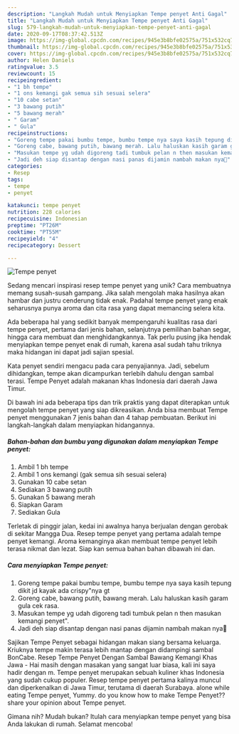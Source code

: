 ```yaml
---
description: "Langkah Mudah untuk Menyiapkan Tempe penyet Anti Gagal"
title: "Langkah Mudah untuk Menyiapkan Tempe penyet Anti Gagal"
slug: 579-langkah-mudah-untuk-menyiapkan-tempe-penyet-anti-gagal
date: 2020-09-17T08:37:42.513Z
image: https://img-global.cpcdn.com/recipes/945e3b8bfe02575a/751x532cq70/tempe-penyet-foto-resep-utama.jpg
thumbnail: https://img-global.cpcdn.com/recipes/945e3b8bfe02575a/751x532cq70/tempe-penyet-foto-resep-utama.jpg
cover: https://img-global.cpcdn.com/recipes/945e3b8bfe02575a/751x532cq70/tempe-penyet-foto-resep-utama.jpg
author: Helen Daniels
ratingvalue: 3.5
reviewcount: 15
recipeingredient:
- "1 bh tempe"
- "1 ons kemangi gak semua sih sesuai selera"
- "10 cabe setan"
- "3 bawang putih"
- "5 bawang merah"
- " Garam"
- " Gula"
recipeinstructions:
- "Goreng tempe pakai bumbu tempe, bumbu tempe nya saya kasih tepung dikit jd kayak ada crispy&#34;nya gt"
- "Goreng cabe, bawang putih, bawang merah. Lalu haluskan kasih garam gula cek rasa."
- "Masukan tempe yg udah digoreng tadi tumbuk pelan n then masukan kemangi penyet&#34;."
- "Jadi deh siap disantap dengan nasi panas dijamin nambah makan nya🤗"
categories:
- Resep
tags:
- tempe
- penyet

katakunci: tempe penyet 
nutrition: 228 calories
recipecuisine: Indonesian
preptime: "PT26M"
cooktime: "PT55M"
recipeyield: "4"
recipecategory: Dessert

---
```



![Tempe penyet](https://img-global.cpcdn.com/recipes/945e3b8bfe02575a/751x532cq70/tempe-penyet-foto-resep-utama.jpg)

Sedang mencari inspirasi resep tempe penyet yang unik? Cara membuatnya memang susah-susah gampang. Jika salah mengolah maka hasilnya akan hambar dan justru cenderung tidak enak. Padahal tempe penyet yang enak seharusnya punya aroma dan cita rasa yang dapat memancing selera kita.

Ada beberapa hal yang sedikit banyak mempengaruhi kualitas rasa dari tempe penyet, pertama dari jenis bahan, selanjutnya pemilihan bahan segar, hingga cara membuat dan menghidangkannya. Tak perlu pusing jika hendak menyiapkan tempe penyet enak di rumah, karena asal sudah tahu triknya maka hidangan ini dapat jadi sajian spesial.

Kata penyet sendiri mengacu pada cara penyajiannya. Jadi, sebelum dihidangkan, tempe akan dicampurkan terlebih dahulu dengan sambal terasi. Tempe Penyet adalah makanan khas Indonesia dari daerah Jawa Timur.


Di bawah ini ada beberapa tips dan trik praktis yang dapat diterapkan untuk mengolah tempe penyet yang siap dikreasikan. Anda bisa membuat Tempe penyet menggunakan 7 jenis bahan dan 4 tahap pembuatan. Berikut ini langkah-langkah dalam menyiapkan hidangannya.

<!--inarticleads1-->

##### Bahan-bahan dan bumbu yang digunakan dalam menyiapkan Tempe penyet:

1. Ambil 1 bh tempe
1. Ambil 1 ons kemangi (gak semua sih sesuai selera)
1. Gunakan 10 cabe setan
1. Sediakan 3 bawang putih
1. Gunakan 5 bawang merah
1. Siapkan  Garam
1. Sediakan  Gula


Terletak di pinggir jalan, kedai ini awalnya hanya berjualan dengan gerobak di sekitar Mangga Dua. Resep tempe penyet yang pertama adalah tempe penyet kemangi. Aroma kemanginya akan membuat tempe penyet lebih terasa nikmat dan lezat. Siap kan semua bahan bahan dibawah ini dan. 

<!--inarticleads2-->

##### Cara menyiapkan Tempe penyet:

1. Goreng tempe pakai bumbu tempe, bumbu tempe nya saya kasih tepung dikit jd kayak ada crispy&#34;nya gt
1. Goreng cabe, bawang putih, bawang merah. Lalu haluskan kasih garam gula cek rasa.
1. Masukan tempe yg udah digoreng tadi tumbuk pelan n then masukan kemangi penyet&#34;.
1. Jadi deh siap disantap dengan nasi panas dijamin nambah makan nya🤗


Sajikan Tempe Penyet sebagai hidangan makan siang bersama keluarga. Kriuknya tempe makin terasa lebih mantap dengan didampingi sambal BonCabe. Resep Tempe Penyet Dengan Sambal Bawang Kemangi Khas Jawa - Hai masih dengan masakan yang sangat luar biasa, kali ini saya hadir dengan m. Tempe penyet merupakan sebuah kuliner khas Indonesia yang sudah cukup populer. Resep tempe penyet pertama kalinya muncul dan diperkenalkan di Jawa Timur, terutama di daerah Surabaya. alone while eating Tempe penyet, Yummy. do you know how to make Tempe Penyet??share your opinion about Tempe penyet. 

Gimana nih? Mudah bukan? Itulah cara menyiapkan tempe penyet yang bisa Anda lakukan di rumah. Selamat mencoba!
